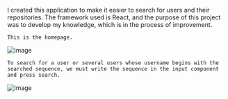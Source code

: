 I created this application to make it easier to search for users and their repositories. The framework used is React, and the purpose of this project was to develop my knowledge, which is in the process of improvement.

	This is the homepage.

![image](https://user-images.githubusercontent.com/75567560/198132882-cf4172e6-0b7e-4394-bb18-dbd4ccf44c95.png)



	To search for a user or several users whose username begins with the searched sequence, we must write the sequence in the input component and press search.

![image](https://user-images.githubusercontent.com/75567560/198133942-35abb028-7a26-4821-bc5a-26ad4c4854fa.png)






